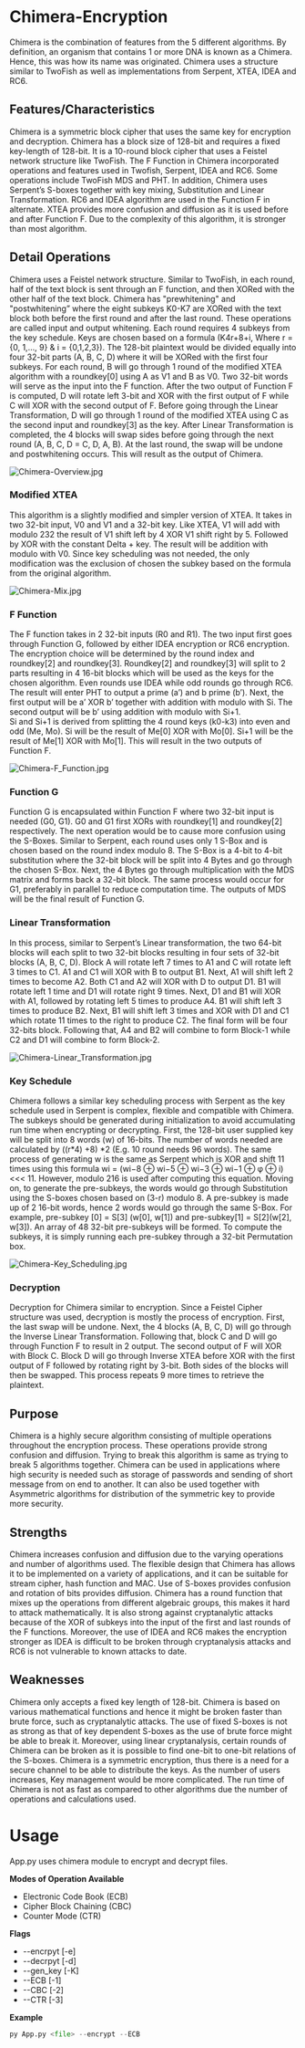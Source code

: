 # Chimera-Encryption
Chimera is the combination of features from the 5 different algorithms. By definition, an organism that contains 1 or more DNA is known as a Chimera. Hence, this was how its name was originated. Chimera uses a structure similar to TwoFish as well as implementations from Serpent, XTEA, IDEA and RC6.

## Features/Characteristics 

Chimera is a symmetric block cipher that uses the same key for encryption and decryption. Chimera has a block size of 128-bit and requires a fixed key-length of 128-bit. It is a 10-round block cipher that uses a Feistel network structure like TwoFish. The F Function in Chimera incorporated operations and features used in Twofish, Serpent, IDEA and RC6. Some operations include TwoFish MDS and PHT. In addition, Chimera uses Serpent’s S-boxes together with key mixing, Substitution and Linear Transformation. RC6 and IDEA algorithm are used in the Function F in alternate. XTEA provides more confusion and diffusion as it is used before and after Function F. Due to the complexity of this algorithm, it is stronger than most algorithm. 

## Detail Operations 

Chimera uses a Feistel network structure. Similar to TwoFish, in each round, half of the text block is sent through an F function, and then XORed with the other half of the text block. Chimera has "prewhitening" and "postwhitening” where the eight subkeys K0-K7 are XORed with the text block both before the first round and after the last round. These operations are called input and output whitening. Each round requires 4 subkeys from the key schedule. Keys are chosen based on a formula (K4r+8+i, Where r = {0, 1,..., 9} & i = {0,1,2,3}). The 128-bit plaintext would be divided equally into four 32-bit parts (A, B, C, D) where it will be XORed with the first four subkeys. For each round, B will go through 1 round of the modified XTEA algorithm with a roundkey[0] using A as V1 and B as V0. Two 32-bit words will serve as the input into the F function. After the two output of Function F is computed, D will rotate left 3-bit and XOR with the first output of F while C will XOR with the second output of F. Before going through the Linear Transformation, D will go through 1 round of the modified XTEA using C as the second input and roundkey[3] as the key. After Linear Transformation is completed, the 4 blocks will swap sides before going through the next round (A, B, C, D = C, D, A, B). At the last round, the swap will be undone and postwhitening occurs. This will result as the output of Chimera.  

![Chimera-Overview.jpg](Diagram/Chimera-Overview.jpg)

### Modified XTEA 

This algorithm is a slightly modified and simpler version of XTEA. It takes in two 32-bit input, V0 and V1 and a 32-bit key. Like XTEA, V1 will add with modulo 232 the result of V1 shift left by 4 XOR V1 shift right by 5. Followed by XOR with the constant Delta + key. The result will be addition with modulo with V0. Since key scheduling was not needed, the only modification was the exclusion of chosen the subkey based on the formula from the original algorithm.  

![Chimera-Mix.jpg](Diagram/Chimera-Mix.jpg)

### F Function 

The F function takes in 2 32-bit inputs (R0 and R1). The two input first goes through Function G, followed by either IDEA encryption or RC6 encryption. The encryption choice will be determined by the round index and roundkey[2] and roundkey[3]. Roundkey[2] and roundkey[3] will split to 2 parts resulting in 4 16-bit blocks which will be used as the keys for the chosen algorithm. Even rounds use IDEA while odd rounds go through RC6. The result will enter PHT to output a prime (a’) and b prime (b’). Next, the first output will be a’ XOR b’ together with addition with modulo with Si. The second output will be b’ using addition with modulo with Si+1.  
Si and Si+1 is derived from splitting the 4 round keys (k0-k3) into even and odd (Me, Mo). Si will be the result of Me[0] XOR with Mo[0]. Si+1 will be the result of Me[1] XOR with Mo[1]. This will result in the two outputs of Function F.  

![Chimera-F_Function.jpg](Diagram/Chimera-F_Function.jpg)

### Function G

Function G is encapsulated within Function F where two 32-bit input is needed (G0, G1). G0 and G1 first XORs with roundkey[1] and roundkey[2] respectively. The next operation would be to cause more confusion using the S-Boxes. Similar to Serpent, each round uses only 1 S-Box and is chosen based on the round index modulo 8. The S-Box is a 4-bit to 4-bit substitution where the 32-bit block will be split into 4 Bytes and go through the chosen S-Box. Next, the 4 Bytes go through multiplication with the MDS matrix and forms back a 32-bit block. The same process would occur for G1, preferably in parallel to reduce computation time. The outputs of MDS will be the final result of Function G.  

### Linear Transformation

In this process, similar to Serpent’s Linear transformation, the two 64-bit blocks will each split to two 32-bit blocks resulting in four sets of 32-bit blocks (A, B, C, D). Block A will rotate left 7 times to A1 and C will rotate left 3 times to C1. A1 and C1 will XOR with B to output B1. Next, A1 will shift left 2 times to become A2.  Both C1 and A2 will XOR with D to output D1. B1 will rotate left 1 time and D1 will rotate right 9 times. Next, D1 and B1 will XOR with A1, followed by rotating left 5 times to produce A4. B1 will shift left 3 times to produce B2. Next, B1 will shift left 3 times and XOR with D1 and C1 which rotate 11 times to the right to produce C2. The final form will be four 32-bits block. Following that, A4 and B2 will combine to form Block-1 while C2 and D1 will combine to form Block-2.  

![Chimera-Linear_Transformation.jpg](Diagram/Chimera-Linear_Transformation.jpg)

### Key Schedule 

Chimera follows a similar key scheduling process with Serpent as the key schedule used in Serpent is complex, flexible and compatible with Chimera. The subkeys should be generated during initialization to avoid accumulating run time when encrypting or decrypting. First, the 128-bit user supplied key will be split into 8 words (w) of 16-bits. The number of words needed are calculated by ((r*4) +8) *2 (E.g. 10 round needs 96 words). The same process of generating w is the same as Serpent which is XOR and shift 11 times using this formula wi = (wi−8 ⊕ wi−5 ⊕ wi−3 ⊕ wi−1 ⊕ φ ⊕ i) <<< 11. However, modulo 216 is used after computing this equation. Moving on, to generate the pre-subkeys, the words would go through Substitution using the S-boxes chosen based on (3-r) modulo 8. A pre-subkey is made up of 2 16-bit words, hence 2 words would go through the same S-Box. For example, pre-subkey [0] = S[3] (w[0], w[1]) and pre-subkey[1] = S[2](w[2], w[3]). An array of 48 32-bit pre-subkeys will be formed. To compute the subkeys, it is simply running each pre-subkey through a 32-bit Permutation box.  

![Chimera-Key_Scheduling.jpg](Diagram/Chimera-Key_Scheduling.jpg)

### Decryption

Decryption for Chimera similar to encryption. Since a Feistel Cipher structure was used, decryption is mostly the process of encryption. First, the last swap will be undone. Next, the 4 blocks (A, B, C, D) will go through the Inverse Linear Transformation. Following that, block C and D will go through Function F to result in 2 output. The second output of F will XOR with Block C. Block D will go through Inverse XTEA before XOR with the first output of F followed by rotating right by 3-bit. Both sides of the blocks will then be swapped. This process repeats 9 more times to retrieve the plaintext. 


## Purpose

Chimera is a highly secure algorithm consisting of multiple operations throughout the encryption process. These operations provide strong confusion and diffusion. Trying to break this algorithm is same as trying to break 5 algorithms together. Chimera can be used in applications where high security is needed such as storage of passwords and sending of short message from on end to another. It can also be used together with Asymmetric algorithms for distribution of the symmetric key to provide more security. 

## Strengths 

Chimera increases confusion and diffusion due to the varying operations and number of algorithms used. The flexible design that Chimera has allows it to be implemented on a variety of applications, and it can be suitable for stream cipher, hash function and MAC. Use of S-boxes provides confusion and rotation of bits provides diffusion. Chimera has a round function that mixes up the operations from different algebraic groups, this makes it hard to attack mathematically. It is also strong against cryptanalytic attacks because of the XOR of subkeys into the input of the first and last rounds of the F functions. Moreover, the use of IDEA and RC6 makes the encryption stronger as IDEA is difficult to be broken through cryptanalysis attacks and RC6 is not vulnerable to known attacks to date. 

## Weaknesses 

Chimera only accepts a fixed key length of 128-bit. Chimera is based on various mathematical functions and hence it might be broken faster than brute force, such as cryptanalytic attacks. The use of fixed S-boxes is not as strong as that of key dependent S-boxes as the use of brute force might be able to break it. Moreover, using linear cryptanalysis, certain rounds of Chimera can be broken as it is possible to find one-bit to one-bit relations of the S-boxes. Chimera is a symmetric encryption, thus there is a need for a secure channel to be able to distribute the keys. As the number of users increases, Key management would be more complicated. The run time of Chimera is not as fast as compared to other algorithms due the number of operations and calculations used. 

# Usage

App.py uses chimera module to encrypt and decrypt files.

**Modes of Operation Available**
- Electronic Code Book (ECB)
- Cipher Block Chaining (CBC)
- Counter Mode (CTR)


**Flags**
- --encrpyt [-e]
- --decrpyt [-d]
- --gen_key [-K]
- --ECB [-1]
- --CBC [-2]
- --CTR [-3]

**Example**
```python
py App.py <file> --encrypt --ECB
```
